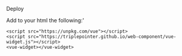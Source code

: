 Deploy

Add to your html the following:'
```
<script src="https://unpkg.com/vue"></script>
<script src="https://triplepointer.github.io/web-component/vue-widget.js"></script>
<vue-widget></vue-widget>
```